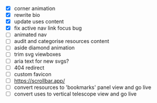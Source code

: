 - [x] corner animation
- [x] rewrite bio
- [x] update uses content
- [x] fix active nav link focus bug
- [ ] animated nav
- [ ] audit and categorise resources content
- [ ] aside diamond animation
- [ ] trim svg viewboxes
- [ ] aria text for new svgs?
- [ ] 404 redirect
- [ ] custom favicon
- [ ] https://scrollbar.app/
- [ ] convert resources to 'bookmarks' panel view and go live
- [ ] convert uses to vertical telescope view and go live